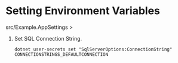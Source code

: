 ﻿# Setting Environment Variables

src/Example.AppSettings >

1. Set SQL Connection String.
    ```shell
    dotnet user-secrets set "SqlServerOptions:ConnectionString" CONNECTIONSTRINGS_DEFAULTCONNECTION
    ```